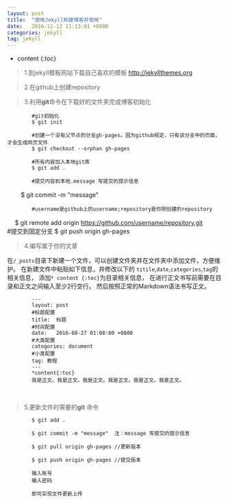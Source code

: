 ```yaml
---
layout: post
title:  "使用Jekyll构建博客并使用"
date:   2016-11-12 11:13:01 +0800
categories: jekyll
tag: jekyll
---
```


* content
{:toc}


>1.到jekyll模板网站下载自己喜欢的模板
			<a href="http://jekyllthemes.org">http://jekyllthemes.org</a>

>2.在github上创建repository

>3.利用<b>git</b>命令在下载好的文件夹完成博客初始化

			#git初始化
			$ git init
		
			#创建一个没有父节点的分支gh-pages。因为github规定，只有该分支中的页面，才会生成网页文件
			$ git checkout --orphan gh-pages
		
			#所有内容加入本地git库
			$ git add .
		
			#提交内容到本地.message 写提交的提示信息
　　		$ git commit -m "message"

			#username是github上的username;repository是你刚创建的repository
　			$ git remote add origin https://github.com/username/repository.git
　　	
			#提交到固定分支
			$ git push origin gh-pages

>4.编写属于你的文章


<p>
在<code>/_posts</code>目录下新建一个文件，可以创建文件夹并在文件夹中添加文件，方便维护。
在新建文件中粘贴如下信息，并修改以下的
<code>titile</code>,<code>date</code>,<code>categories</code>,<code>tag</code>的相关信息，
添加<code>* content {:toc}</code>为目录相关信息，
在进行正文书写前需要在目录和正文之间输入至少2行空行。
然后按照正常的Markdown语法书写正文。
</p>


			---
			layout: post
			#标题配置
			title:  标题
			#时间配置
			date:   2016-08-27 01:08:00 +0800
			#大类配置
			categories: document
			#小类配置
			tag: 教程
			---
			*content{:toc}
			我是正文。我是正文。我是正文。我是正文。我是正文。我是正文。
<br/>

>5.更新文件时需要的<b>git</b> 命令 

			$ git add .
		
			$ git commit -m "message"  注：message 写提交的提示信息
		
			$ git pull origin gh-pages //更新版本
		
			$ git push origin gh-pages //提交版本
		
			输入账号
			输入密码
		
			即可实现文件更新上传

[jekyll]:      http://jekyllrb.com
[jekyll-gh]:   https://github.com/jekyll/jekyll
[jekyll-help]: https://github.com/jekyll/jekyll-help
